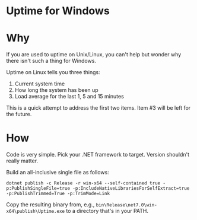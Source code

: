 # Uptime for Windows

# Why
If you are used to uptime on Unix/Linux, you can't help but wonder why there isn't such a thing for Windows.

Uptime on Linux tells you three things:
1. Current system time
2. How long the system has been up
3. Load average for the last 1, 5 and 15 minutes

This is a quick attempt to address the first two items. Item #3 will be left for the future.

# How
Code is very simple. Pick your .NET framework to target. Version shouldn't really matter.

Build an all-inclusive single file as follows:
```
dotnet publish -c Release -r win-x64 --self-contained true -p:PublishSingleFile=true -p:IncludeNativeLibrariesForSelfExtract=true -p:PublishTrimmed=True -p:TrimMode=Link
```

Copy the resulting binary from, e.g.,
`bin\Release\net7.0\win-x64\publish\Uptime.exe` to a directory that's in your PATH.

